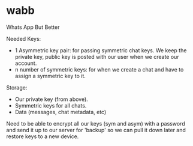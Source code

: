 # wabb
Whats App But Better


Needed Keys:
- 1 Asymmetric key pair: for passing symmetric chat keys. We keep the private key, public key is posted with our user when we create our account.
- n number of symmetric keys: for when we create a chat and have to assign a symmetric key to it.

Storage:
- Our private key (from above).
- Symmetric keys for all chats.
- Data (messages, chat metadata, etc)

Need to be able to encrypt all our keys (sym and asym) with a password and send it up to our server for 'backup' so we can pull it down later and restore keys to a new device.
